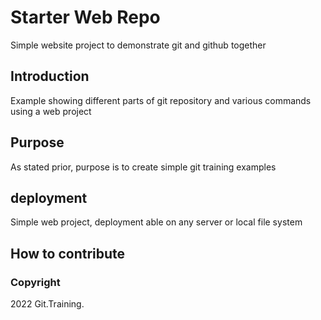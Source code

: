 # Starter Web Repo

Simple website project to demonstrate git and github together

## Introduction 

Example showing different parts of git repository and various commands using a web project 

## Purpose

As stated prior, purpose is to create simple git training examples

## deployment

Simple web project, deployment able on any server or local file system

## How to contribute


### Copyright 

2022 Git.Training. 